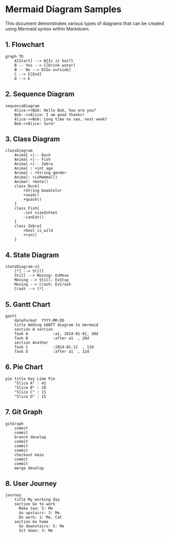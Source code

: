 # Mermaid Diagram Samples

This document demonstrates various types of diagrams that can be created using Mermaid syntax within Markdown.

## 1. Flowchart

```mermaid
graph TD
    A[Start] --> B{Is it hot?}
    B -- Yes --> C[Drink water]
    B -- No --> D[Go outside]
    C --> E[End]
    D --> E
```

## 2. Sequence Diagram

```mermaid
sequenceDiagram
    Alice->>Bob: Hello Bob, how are you?
    Bob-->>Alice: I am good thanks!
    Alice->>Bob: Long time no see, next week?
    Bob->>Alice: Sure!
```

## 3. Class Diagram

```mermaid
classDiagram
    Animal <|-- Duck
    Animal <|-- Fish
    Animal <|-- Zebra
    Animal : +int age
    Animal : +String gender
    Animal: +isMammal()
    Animal: +mate()
    class Duck{
        +String beakColor
        +swim()
        +quack()
    }
    class Fish{
        -int sizeInFeet
        -canEat()
    }
    class Zebra{
        +bool is_wild
        +run()
    }
```

## 4. State Diagram

```mermaid
stateDiagram-v2
    [*] --> Still
    Still --> Moving: EvMove
    Moving --> Still: EvStop
    Moving --> Crash: EvCrash
    Crash --> [*]
```

## 5. Gantt Chart

```mermaid
gantt
    dateFormat  YYYY-MM-DD
    title Adding GANTT diagram to mermaid
    section A section
    Task A           :a1, 2014-01-01, 30d
    Task B           :after a1  , 20d
    section Another
    Task C           :2014-01-12  , 12d
    Task D           :after a1  , 12d
```

## 6. Pie Chart

```mermaid
pie title Key Lime Pie
    "Slice A" : 42
    "Slice B" : 28
    "Slice C" : 15
    "Slice D" : 15
```

## 7. Git Graph

```mermaid
gitGraph
    commit
    commit
    branch develop
    commit
    commit
    commit
    checkout main
    commit
    commit
    merge develop
```

## 8. User Journey

```mermaid
journey
    title My working day
    section Go to work
      Make tea: 5: Me
      Go upstairs: 3: Me
      Do work: 1: Me, Cat
    section Go home
      Go downstairs: 5: Me
      Sit down: 3: Me
```

